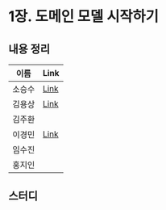 # 1장. 도메인 모델 시작하기

## 내용 정리

|  이름   | Link  |
|:-----:|:------|
|  소승수  |  [Link](https://voidmelody.tistory.com/184)    |
|  김용상  |  [Link](https://sturdy-rainstorm-a1c.notion.site/DDD-1-4307fe8baf27472ebe80f3ac7aa8ec39?pvs=4)     | 
|  김주환  |       |
|  이경민  |  [Link](https://velog.io/@tidavid1/DDD-START-1%EC%9E%A5-%EB%8F%84%EB%A9%94%EC%9D%B8-%EB%AA%A8%EB%8D%B8-%EC%8B%9C%EC%9E%91%ED%95%98%EA%B8%B0)     |
|  임수진  |       |
|  홍지인  |       |

## 스터디
> 

